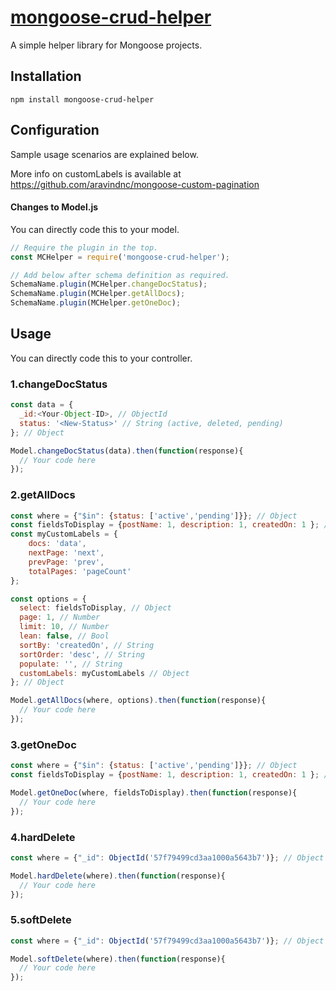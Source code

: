 # [mongoose-crud-helper](https://github.com/aravindnc/mongoose-crud-helper)

A simple helper library for Mongoose projects.

## Installation

  `npm install mongoose-crud-helper`

## Configuration
Sample usage scenarios are explained below. 

More info on customLabels is available at https://github.com/aravindnc/mongoose-custom-pagination

#### Changes to Model.js
You can directly code this to your model.
```javascript
// Require the plugin in the top.
const MCHelper = require('mongoose-crud-helper');

// Add below after schema definition as required.
SchemaName.plugin(MCHelper.changeDocStatus);
SchemaName.plugin(MCHelper.getAllDocs);
SchemaName.plugin(MCHelper.getOneDoc);
```
## Usage
You can directly code this to your controller. 
### 1.changeDocStatus
```javascript
const data = {
  _id:<Your-Object-ID>, // ObjectId
  status: '<New-Status>' // String (active, deleted, pending)
}; // Object

Model.changeDocStatus(data).then(function(response){
  // Your code here
});
```    
### 2.getAllDocs
```javascript
const where = {"$in": {status: ['active','pending']}}; // Object
const fieldsToDisplay = {postName: 1, description: 1, createdOn: 1 }; //Object
const myCustomLabels = {
	docs: 'data',
	nextPage: 'next',
	prevPage: 'prev',
	totalPages: 'pageCount'
};

const options = {
  select: fieldsToDisplay, // Object
  page: 1, // Number
  limit: 10, // Number
  lean: false, // Bool
  sortBy: 'createdOn', // String
  sortOrder: 'desc', // String
  populate: '', // String
  customLabels: myCustomLabels // Object
}; // Object

Model.getAllDocs(where, options).then(function(response){
  // Your code here
});
```   
### 3.getOneDoc
```javascript
const where = {"$in": {status: ['active','pending']}}; // Object
const fieldsToDisplay = {postName: 1, description: 1, createdOn: 1 }; //Object

Model.getOneDoc(where, fieldsToDisplay).then(function(response){
  // Your code here
});
```   
### 4.hardDelete
```javascript
const where = {"_id": ObjectId('57f79499cd3aa1000a5643b7')}; // Object

Model.hardDelete(where).then(function(response){
  // Your code here
});
```   
### 5.softDelete
```javascript
const where = {"_id": ObjectId('57f79499cd3aa1000a5643b7')}; // Object

Model.softDelete(where).then(function(response){
  // Your code here
});
```   
